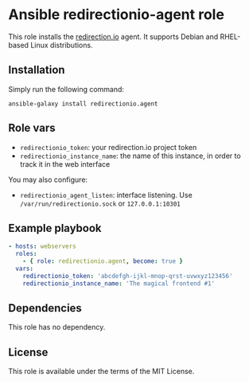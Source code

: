 # Ansible redirectionio-agent role

This role installs the [redirection.io](https://redirection.io/) agent. It supports Debian and RHEL-based Linux distributions.

## Installation

Simply run the following command:

```
ansible-galaxy install redirectionio.agent
```

## Role vars

 * `redirectionio_token`: your redirection.io project token
 * `redirectionio_instance_name`: the name of this instance, in order to track it in the web interface

You may also configure:

 * `redirectionio_agent_listen`: interface listening. Use `/var/run/redirectionio.sock` or `127.0.0.1:10301`

## Example playbook

```yml
- hosts: webservers
  roles:
    - { role: redirectionio.agent, become: true }
  vars:
    redirectionio_token: 'abcdefgh-ijkl-mnop-qrst-uvwxyz123456'
    redirectionio_instance_name: 'The magical frontend #1'
```

## Dependencies

This role has no dependency.

## License

This role is available under the terms of the MIT License.
